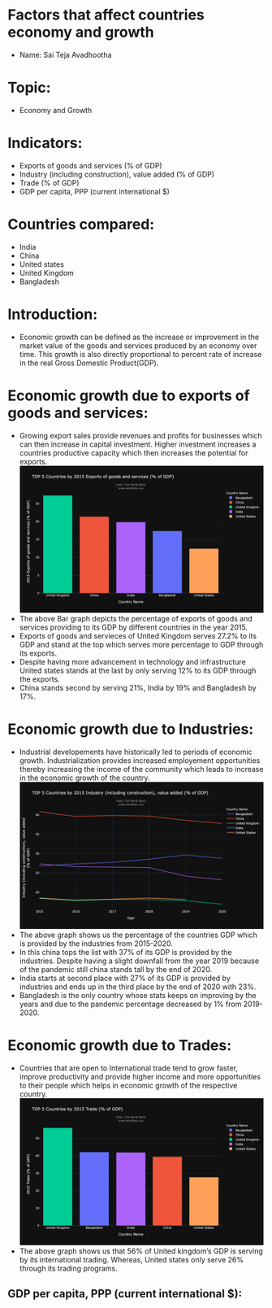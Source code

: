 # Factors that affect countries economy and growth
- Name: Sai Teja Avadhootha
# Topic:
- Economy and Growth
# Indicators:
- Exports of goods and services (% of GDP)
- Industry (including construction), value added (% of GDP)
- Trade (% of GDP)
- GDP per capita, PPP (current international $)
# Countries compared:
- India
- China
- United states
- United Kingdom
- Bangladesh
# Introduction:
- Economic growth can be defined as the increase or improvement in the market value of the goods and services produced by an economy over time. This growth is also directly proportional to percent rate of increase in the real Gross Domestic Product(GDP).
# Economic growth due to exports of goods and services:
- Growing export sales provide revenues and profits for businesses which can then increase in capital investment. Higher investment increases a countries productive capacity which then increases the potential for exports.
![Image](exports%20of%20goods%20and%20services.png) 
- The above Bar graph depicts the percentage of exports of goods and services providing to its GDP by different countries in the year 2015.  
- Exports of goods and servieces of United Kingdom serves 27.2% to its GDP and stand at the top which serves more percentage to GDP through its exports.
- Despite having more advancement in technology and infrastructure United states stands at the last by only serving 12% to its GDP through the exports.
- China stands second by serving 21%, India by 19% and Bangladesh by 17%. 
# Economic growth due to Industries:
- Industrial developements have historically led to periods of economic growth. Industrialization provides increased employement opportunities thereby increasing the income of the community which leads to increase in the economic growth of the country.
![Image](Industry.png)
- The above graph shows us the percentage of the countries GDP which is provided by the industries from 2015-2020.
- In this china tops the list with 37% of its GDP is provided by the industries. Despite having a slight downfall from the year 2019 because of the pandemic still china stands tall by the end of 2020.
- India starts at second place with 27% of its GDP is provided by industries and ends up in the third place by the end of 2020 with 23%.
- Bangladesh is the only country whose stats keeps on improving by the years and due to the pandemic percentage decreased by 1% from 2019-2020.
# Economic growth due to Trades:
- Countries that are open to International trade tend to grow faster, improve productivity and provide higher income and more opportunities to their people which helps in economic growth of the respective country.
![Image](trade.png)
- The above graph shows us that 56% of United kingdom’s GDP is serving by its international trading. Whereas, United states only serve 26% through its trading programs.
## GDP per capita, PPP (current international $):

